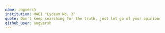 ```yaml
---
name: angversh  
institution: MAEI "Lyceum No. 3"
quote: Don't keep searching for the truth, just let go of your opinions. 
github_user: angversh
---
```

